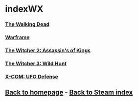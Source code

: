 # indexWX

### [The Walking Dead](TheWalkingDead/TheWalkingDead.md)    
### [Warframe](Warframe/Warframe.md)    
### [The Witcher 2: Assassin's of Kings](TheWitcher2/TheWitcher2.md)    
### [The Witcher 3: Wild Hunt](TheWitcher3/TheWitcher3.md)    
### [X-COM: UFO Defense](XCOM/XCOM.md)    

## [Back to homepage](/)  -  [Back to Steam index](/Steam/indexSteam.html)
